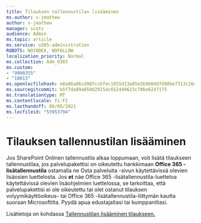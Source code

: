```yaml
---
title: Tilauksen tallennustilan lisääminen
ms.author: v-jmathew
author: v-jmathew
manager: scotv
audience: Admin
ms.topic: article
ms.service: o365-administration
ROBOTS: NOINDEX, NOFOLLOW
localization_priority: Normal
ms.collection: Adm_O365
ms.custom:
- "9000355"
- "10013"
ms.openlocfilehash: e8a86a86cd98fccbfec1855d13a85e5b9b0dd7d90bef313c26a29160528701e9
ms.sourcegitcommit: b5f7da89a650d2915dc652449623c78be6247175
ms.translationtype: MT
ms.contentlocale: fi-FI
ms.lasthandoff: 08/05/2021
ms.locfileid: "53953794"
---
```

# <a name="add-storage-space-for-your-subscription"></a>Tilauksen tallennustilan lisääminen

Jos SharePoint Onlinen tallennustila alkaa loppumaan, voit lisätä tilaukseen tallennustilaa, jos palvelupakettisi on oikeutettu hankkimaan **Office 365 -lisätallennustila** ostamalla ne Osta palveluita -sivun käytettävissä olevien lisäosien luettelosta. [](https://docs.microsoft.com/microsoft-365/commerce/add-storage-space) **[](https://go.microsoft.com/fwlink/p/?linkid=868433)** Jos **et** näe Office 365 -lisätallennustila-luetteloa käytettävissä olevien lisäohjelmien luettelossa, se tarkoittaa, että palvelupakettisi ei ole oikeutettu tai olet ostanut tilauksen volyymikäyttöoikeus- tai Office 365 -lisätallennustila-liittymän kautta suoraan Microsoftilta. Pyydä apua edustajaltasi tai kumppaniltasi.

Lisätietoja on kohdassa [Tallennustilan lisääminen tilaukseen.](https://docs.microsoft.com/microsoft-365/commerce/add-storage-space)
